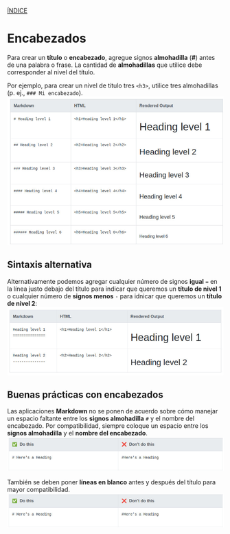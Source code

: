 [ÍNDICE](https://github.com/Zet0699/Guia_markdown/blob/Zet_main/README.md)


# **Encabezados**

Para crear un **título** o **encabezado**, agregue signos **almohadilla** (**#**) antes de una palabra o frase. 
La cantidad de **almohadillas** que utilice debe corresponder al nivel del título. 

Por ejemplo, para crear un nivel de título tres `<h3>`, utilice tres almohadillas  (p. ej., `### Mi encabezado`).
![Encabezado_01](/IMG/Markdown/encabezados_01.jpg "Niveles de encabezado")


## **Sintaxis alternativa**

Alternativamente podemos agregar cualquier número de signos **igual** `=` en la línea justo debajo del título para indicar que queremos un **título de nivel 1** o cualquier número de **signos menos** `-` para idnicar que queremos un **título de nivel 2**:
![Encabezado_02](/IMG/Markdown/encabezados_02.jpg "Alternativa")


## **Buenas prácticas con encabezados**

Las aplicaciones **Markdown** no se ponen de acuerdo sobre cómo manejar un espacio faltante entre los **signos almohadilla** `#` y el nombre del encabezado. Por compatibilidad, siempre coloque un espacio entre los **signos almohadilla** y el **nombre del encabezado**.
![Encabezado_03](/IMG/Markdown/encabezados_03.jpg "Buenas practicas")

También se deben poner **líneas en blanco** antes y después del título para mayor compatibilidad.
![Encabezado_04](/IMG/Markdown/encabezados_04.jpg "Consejo")

